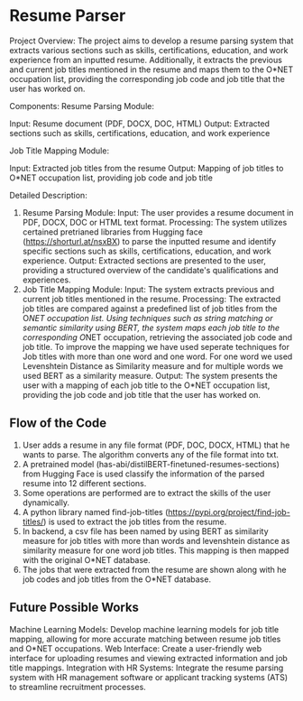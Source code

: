 # Resume Parser

Project Overview:
The project aims to develop a resume parsing system that extracts various sections such as skills, certifications, education, and work experience from an inputted resume. Additionally, it extracts the previous and current job titles mentioned in the resume and maps them to the O*NET occupation list, providing the corresponding job code and job title that the user has worked on.

Components:
Resume Parsing Module:

Input: Resume document (PDF, DOCX, DOC, HTML)
Output: Extracted sections such as skills, certifications, education, and work experience

Job Title Mapping Module:

Input: Extracted job titles from the resume
Output: Mapping of job titles to O*NET occupation list, providing job code and job title

Detailed Description:
1. Resume Parsing Module:
Input: The user provides a resume document in PDF, DOCX, DOC or HTML text format.
Processing:
The system utilizes certained pretrianed libraries from Hugging face (https://shorturl.at/nsxBX) to parse the inputted resume and identify specific sections such as skills, certifications, education, and work experience.
Output: Extracted sections are presented to the user, providing a structured overview of the candidate's qualifications and experiences.
2. Job Title Mapping Module:
Input: The system extracts previous and current job titles mentioned in the resume.
Processing:
The extracted job titles are compared against a predefined list of job titles from the O*NET occupation list.
Using techniques such as string matching or semantic similarity using BERT, the system maps each job title to the corresponding O*NET occupation, retrieving the associated job code and job title. To improve the mapping we have used seperate techniques for Job titles with more than one word and one word. For one word we used Levenshtein Distance as Similarity measure and for multiple words we used BERT as a similarity measure.
Output: The system presents the user with a mapping of each job title to the O*NET occupation list, providing the job code and job title that the user has worked on.


## Flow of the Code

1. User adds a resume in any file format (PDF, DOC, DOCX, HTML) that he wants to parse. The algorithm converts any of the file format into txt.
2. A pretrained model (has-abi/distilBERT-finetuned-resumes-sections) from Hugging Face is used classify the information of the parsed resume into 12 different sections.
3. Some operations are performed are to extract the skills of the user dynamically.
4. A python library named find-job-titles (https://pypi.org/project/find-job-titles/) is used to extract the job titles from the resume.
5. In backend, a csv file has been named by using BERT as similarity measure for job titles with more than words and levenshtein distance as similarity measure for one word job titles. This mapping is then mapped with the original O*NET database.
6. The jobs that were extracted from the resume are shown along with he job codes and job titles from the O*NET database. 

## Future Possible Works

Machine Learning Models: Develop machine learning models for job title mapping, allowing for more accurate matching between resume job titles and O*NET occupations.
Web Interface: Create a user-friendly web interface for uploading resumes and viewing extracted information and job title mappings.
Integration with HR Systems: Integrate the resume parsing system with HR management software or applicant tracking systems (ATS) to streamline recruitment processes.
